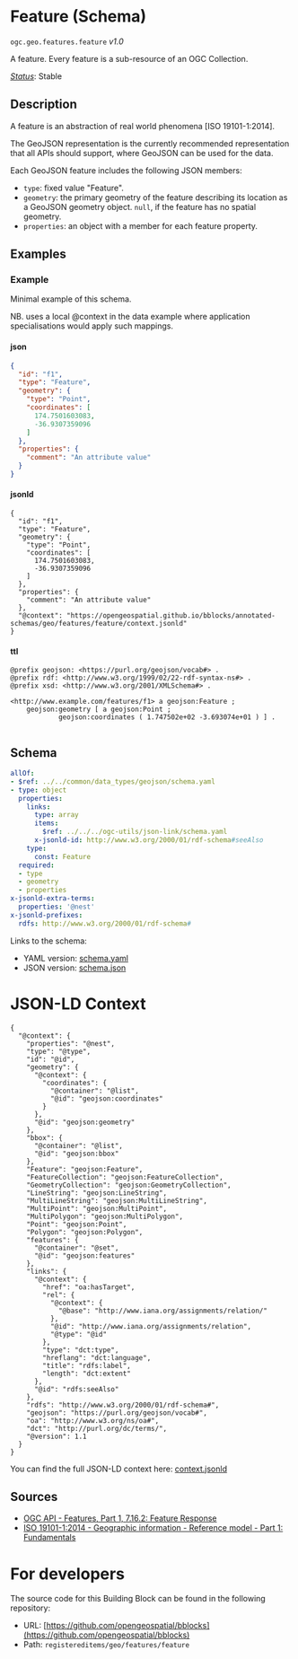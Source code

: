 
# Feature (Schema)

`ogc.geo.features.feature` *v1.0*

A feature. Every feature is a sub-resource of an OGC Collection.

[*Status*](http://www.opengis.net/def/status): Stable

## Description

A feature is an abstraction of real world phenomena [ISO 19101-1:2014].

The GeoJSON representation is the currently recommended representation that all APIs should support, where GeoJSON can
be used for the data.

Each GeoJSON feature includes the following JSON members:

* `type`: fixed value "Feature".
* `geometry`: the primary geometry of the feature describing its location as a GeoJSON geometry object. `null`, if the
  feature has no spatial geometry.
* `properties`: an object with a member for each feature property.
## Examples

### Example
Minimal example of this schema.

NB. uses a local @context in the data example where application specialisations would apply such mappings.
#### json
```json
{
  "id": "f1",
  "type": "Feature",
  "geometry": {
    "type": "Point",
    "coordinates": [
      174.7501603083,
      -36.9307359096
    ]
  },
  "properties": {
    "comment": "An attribute value"
  }
}
```

#### jsonld
```jsonld
{
  "id": "f1",
  "type": "Feature",
  "geometry": {
    "type": "Point",
    "coordinates": [
      174.7501603083,
      -36.9307359096
    ]
  },
  "properties": {
    "comment": "An attribute value"
  },
  "@context": "https://opengeospatial.github.io/bblocks/annotated-schemas/geo/features/feature/context.jsonld"
}
```

#### ttl
```ttl
@prefix geojson: <https://purl.org/geojson/vocab#> .
@prefix rdf: <http://www.w3.org/1999/02/22-rdf-syntax-ns#> .
@prefix xsd: <http://www.w3.org/2001/XMLSchema#> .

<http://www.example.com/features/f1> a geojson:Feature ;
    geojson:geometry [ a geojson:Point ;
            geojson:coordinates ( 1.747502e+02 -3.693074e+01 ) ] .


```

## Schema

```yaml
allOf:
- $ref: ../../common/data_types/geojson/schema.yaml
- type: object
  properties:
    links:
      type: array
      items:
        $ref: ../../../ogc-utils/json-link/schema.yaml
      x-jsonld-id: http://www.w3.org/2000/01/rdf-schema#seeAlso
    type:
      const: Feature
  required:
  - type
  - geometry
  - properties
x-jsonld-extra-terms:
  properties: '@nest'
x-jsonld-prefixes:
  rdfs: http://www.w3.org/2000/01/rdf-schema#

```

Links to the schema:

* YAML version: [schema.yaml](https://opengeospatial.github.io/bblocks/annotated-schemas/geo/features/feature/schema.json)
* JSON version: [schema.json](https://opengeospatial.github.io/bblocks/annotated-schemas/geo/features/feature/schema.yaml)


# JSON-LD Context

```jsonld
{
  "@context": {
    "properties": "@nest",
    "type": "@type",
    "id": "@id",
    "geometry": {
      "@context": {
        "coordinates": {
          "@container": "@list",
          "@id": "geojson:coordinates"
        }
      },
      "@id": "geojson:geometry"
    },
    "bbox": {
      "@container": "@list",
      "@id": "geojson:bbox"
    },
    "Feature": "geojson:Feature",
    "FeatureCollection": "geojson:FeatureCollection",
    "GeometryCollection": "geojson:GeometryCollection",
    "LineString": "geojson:LineString",
    "MultiLineString": "geojson:MultiLineString",
    "MultiPoint": "geojson:MultiPoint",
    "MultiPolygon": "geojson:MultiPolygon",
    "Point": "geojson:Point",
    "Polygon": "geojson:Polygon",
    "features": {
      "@container": "@set",
      "@id": "geojson:features"
    },
    "links": {
      "@context": {
        "href": "oa:hasTarget",
        "rel": {
          "@context": {
            "@base": "http://www.iana.org/assignments/relation/"
          },
          "@id": "http://www.iana.org/assignments/relation",
          "@type": "@id"
        },
        "type": "dct:type",
        "hreflang": "dct:language",
        "title": "rdfs:label",
        "length": "dct:extent"
      },
      "@id": "rdfs:seeAlso"
    },
    "rdfs": "http://www.w3.org/2000/01/rdf-schema#",
    "geojson": "https://purl.org/geojson/vocab#",
    "oa": "http://www.w3.org/ns/oa#",
    "dct": "http://purl.org/dc/terms/",
    "@version": 1.1
  }
}
```

You can find the full JSON-LD context here:
[context.jsonld](https://opengeospatial.github.io/bblocks/annotated-schemas/geo/features/feature/context.jsonld)

## Sources

* [OGC API - Features, Part 1, 7.16.2: Feature Response](https://docs.ogc.org/is/17-069r3/17-069r3.html#_response_7)
* [ISO 19101-1:2014 - Geographic information - Reference model - Part 1: Fundamentals](https://www.iso.org/standard/59164.html)

# For developers

The source code for this Building Block can be found in the following repository:

* URL: [https://github.com/opengeospatial/bblocks](https://github.com/opengeospatial/bblocks)
* Path: `registereditems/geo/features/feature`

